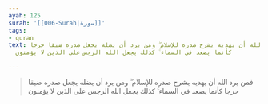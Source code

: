 ```yaml
---
ayah: 125
surah: '[[006-Surah|سورة]]'
tags:
- quran
text: فمن يرد الله أن يهديه يشرح صدره للإسلام ۖ ومن يرد أن يضله يجعل صدره ضيقا حرجا
  كأنما يصعد في السماء ۚ كذلك يجعل الله الرجس على الذين لا يؤمنون

---
```

> فمن يرد الله أن يهديه يشرح صدره للإسلام ۖ ومن يرد أن يضله يجعل صدره ضيقا حرجا كأنما يصعد في السماء ۚ كذلك يجعل الله الرجس على الذين لا يؤمنون
